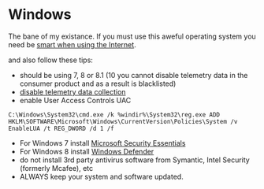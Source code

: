 # Windows
The bane of my existance.  If you must use this aweful operating system you need be [smart when using the Internet]().

and also follow these tips:
 * should be using 7, 8 or 8.1 (10 you cannot disable telemetry data in the consumer product and as a result is blacklisted)
 * [disable telemetry data collection](http://superuser.com/questions/972501/how-to-stop-microsoft-from-gathering-telemetry-data-from-windows-7-8-and-8-1)
 * enable User Access Controls UAC
 
 ```C:\Windows\System32\cmd.exe /k %windir%\System32\reg.exe ADD HKLM\SOFTWARE\Microsoft\Windows\CurrentVersion\Policies\System /v EnableLUA /t REG_DWORD /d 1 /f```
 * For Windows 7 install [Microsoft Security Essentials](http://www.microsoft.com/security/pc-security/mse.aspx)
 * For Windows 8 install [Windows Defender](http://www.microsoft.com/security/pc-security/windows8.aspx#antivirus)
 * do not install 3rd party antivirus software from Symantic, Intel Security (formerly Mcafee), etc
 * ALWAYS keep your system and software updated.
